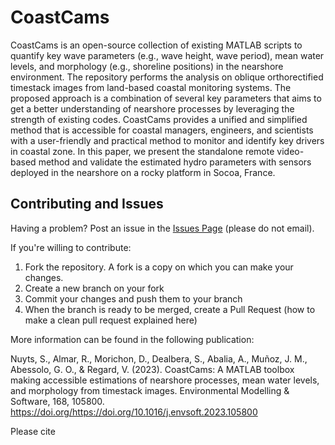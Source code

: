 # CoastCams
CoastCams is an open-source collection of existing MATLAB scripts to quantify key wave parameters (e.g., wave height, wave period), mean water levels, and morphology (e.g., shoreline positions) in the nearshore environment. The repository performs the analysis on oblique orthorectified timestack images from land-based coastal monitoring systems. The proposed approach is a combination of several key parameters that aims to get a better understanding of nearshore processes by leveraging the strength of existing codes. CoastCams provides a unified and simplified method that is accessible for coastal managers, engineers, and scientists with a user-friendly and practical method to monitor and identify key drivers in coastal zone. In this paper, we present the standalone remote video-based method and validate the estimated hydro parameters with sensors deployed in the nearshore on a rocky platform in Socoa, France. 

## Contributing and Issues
Having a problem? Post an issue in the [Issues Page](https://github.com/NuytsSiegmund/CoastCams/issues) (please do not email).

If you're willing to contribute: 

1. Fork the repository. A fork is a copy on which you can make your changes.
2. Create a new branch on your fork
3. Commit your changes and push them to your branch
4. When the branch is ready to be merged, create a Pull Request (how to make a clean pull request explained here)

More information can be found in the following publication: 

Nuyts, S., Almar, R., Morichon, D., Dealbera, S., Abalia, A., Muñoz, J. M., Abessolo, G. O., & Regard, V. (2023). CoastCams: A MATLAB toolbox making accessible estimations of nearshore processes, mean water levels, and morphology from timestack images. Environmental Modelling & Software, 168, 105800. https://doi.org/https://doi.org/10.1016/j.envsoft.2023.105800 

Please cite 
